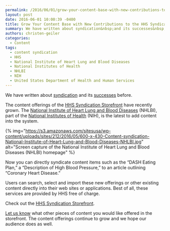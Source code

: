 ```yaml
---
permalink: /2016/06/01/grow-your-content-base-with-new-contributions-to-the-hhs-syndication-storefront/
layout: post
date: 2016-06-01 10:00:39 -0400
title: Grow Your Content Base with New Contributions to the HHS Syndication Storefront
summary: We have written about syndication&nbsp;and its successes&nbsp;before. The content offerings of the HHS Syndication Storefront have recently grown. The National Institute of Heart Lung and Blood Diseases (NHLBI), part of the National Institutes of Health (NIH), is the latest to add content into the system. {% img=&quot;https\://s3.amazonaws.com/sitesusa/wp-content/uploads/sites/212/2016/05/600-x-430-Content-syndication-National-Institute-of-Heart-Lung-and-Blood-Diseases-NHLBI.jpg&quot; alt=&quot;Screen capture of the National Institute of Heart
authors: christen-geiler
categories:
  - Content
tags:
  - content syndication
  - HHS
  - National Institute of Heart Lung and Blood Diseases
  - National Institutes of Health
  - NHLBI
  - NIH
  - United States Department of Health and Human Services
---
```


We have written about [syndication](https://www.WHATEVER/2014/11/10/get-more-health-content-for-your-websites-apps-and-social-media/) and its [successes](https://www.WHATEVER/2016/02/04/does-content-syndication-work/) before.

The content offerings of the [HHS Syndication Storefront](https://syndication.hhs.gov/) have recently grown. The [National Institute of Heart Lung and Blood Diseases](http://www.nhlbi.nih.gov/) (NHLBI), part of the [National Institutes of Health](https://www.nih.gov/) (NIH), is the latest to add content into the system.

{% img="https://s3.amazonaws.com/sitesusa/wp-content/uploads/sites/212/2016/05/600-x-430-Content-syndication-National-Institute-of-Heart-Lung-and-Blood-Diseases-NHLBI.jpg" alt="Screen capture of the National Institute of Heart Lung and Blood Diseases (NHLBI) homepage" %}

Now you can directly syndicate content items such as the “DASH Eating Plan,” a “Description of High Blood Pressure,” to an article outlining “Coronary Heart Disease.&#8221;

Users can search, select and import these new offerings or other existing content directly into their web sites or applications. Best of all, these services are provided by HHS free of charge.

Check out the [HHS Syndication Storefront](https://syndication.hhs.gov/).

[Let us know](mailto:Syndication@nih.gov) what other pieces of content you would like offered in the storefront. The content offerings continue to grow and we hope our audience does as well.